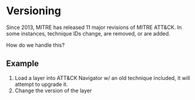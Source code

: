 # Versioning

Since 2013, MITRE has released 11 major revisions of MITRE ATT&CK.
In some instances, technique IDs change, are removed, or are added.

How do we handle this?

## Example

1. Load a layer into ATT&CK Navigator w/ an old technique included, it will attempt to upgrade it.
2. Change the version of the layer